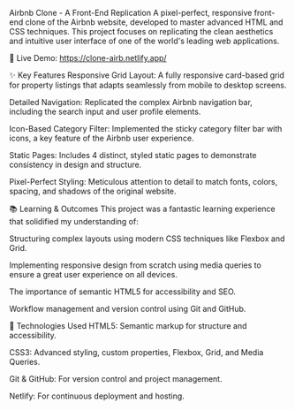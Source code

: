 Airbnb Clone - A Front-End Replication
A pixel-perfect, responsive front-end clone of the Airbnb website, developed to master advanced HTML and CSS techniques. This project focuses on replicating the clean aesthetics and intuitive user interface of one of the world's leading web applications.

🚀 Live Demo: https://clone-airb.netlify.app/

✨ Key Features
Responsive Grid Layout: A fully responsive card-based grid for property listings that adapts seamlessly from mobile to desktop screens.

Detailed Navigation: Replicated the complex Airbnb navigation bar, including the search input and user profile elements.

Icon-Based Category Filter: Implemented the sticky category filter bar with icons, a key feature of the Airbnb user experience.

Static Pages: Includes 4 distinct, styled static pages to demonstrate consistency in design and structure.

Pixel-Perfect Styling: Meticulous attention to detail to match fonts, colors, spacing, and shadows of the original website.

📚 Learning & Outcomes
This project was a fantastic learning experience that solidified my understanding of:

Structuring complex layouts using modern CSS techniques like Flexbox and Grid.

Implementing responsive design from scratch using media queries to ensure a great user experience on all devices.

The importance of semantic HTML5 for accessibility and SEO.

Workflow management and version control using Git and GitHub.

🔧 Technologies Used
HTML5: Semantic markup for structure and accessibility.

CSS3: Advanced styling, custom properties, Flexbox, Grid, and Media Queries.

Git & GitHub: For version control and project management.

Netlify: For continuous deployment and hosting.
